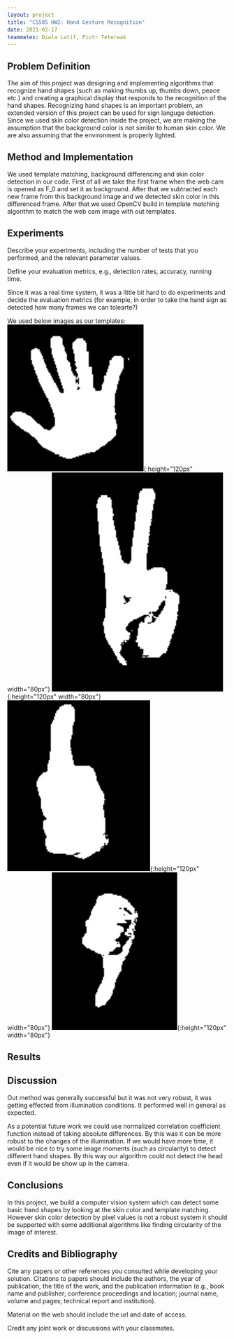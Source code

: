```yaml
---
layout: project
title: "CS585 HW2: Hand Gesture Recognition"
date: 2021-02-17
teammates: Diala Latif, Piotr Teterwak 
---
```


Problem Definition
---------------------

The aim of this project was designing and implementing algorithms that recognize hand shapes (such as making thumbs up, thumbs down, peace etc.) and creating a graphical display that responds to the recognition of the hand shapes. Recognizing hand shapes is an important problem, an extended version of this project can be used for sign languge detection. Since we used skin color detection inside the project, we are making the assumption that the background color is not similar to human skin color. We are also assuming that the environment is properly lighted. 

Method and Implementation
---------------------

We used template matching, background differencing and skin color detection in our code. First of all we take the first frame when the web cam is opened as F_0 and set it as background. After that we subtracted each new frame from this background image and we detected skin color in this differenced frame. After that we used OpenCV build in template matching algorithm to match the web cam image with out templates.   

Experiments
---------------------

Describe your experiments, including the number of tests that you performed, and the relevant parameter values.

Define your evaluation metrics, e.g., detection rates, accuracy, running time.

Since it was a real time system, it was a little bit hard to do experiments and decide the evaluation metrics (for example, in order to take the hand sign as detected how many frames we can tolearte?)

We used below images as our templates:
![Original Image](/pics/hand.jpg "Hand Template"){:height="120px" width="80px"}
![Original Image](/pics/peace.jpg "Peace Template"){:height="120px" width="80px"}
![Original Image](/pics/thumbs_up.jpg "Thumbs_up Template"){:height="120px" width="80px"}
![Original Image](/pics/thumbs_down.jpg "Thumbs_down Template"){:height="120px" width="80px"}

Results
---------------------


Discussion
---------------------

Out method was generally successful but it was not very robust, it was getting effected from illumination conditions. It performed well in general as expected. 

As a potential future work we could use normalized correlation coefficient function instead of taking absolute differences. By this was it can be more robust to the changes of the illumination. If we would have more time, it would be nice to try some image moments (such as circularity) to detect different hand shapes. By this way our algorithm could not detect the head even if it would be show up in the camera. 


Conclusions
---------------------

In this project, we build a computer vision system which can detect some basic hand shapes by looking at the skin color and template matching. However skin color detection by pixel values is not a robust system it should be supperted with some additional algorithms like finding circularity of the image of interest.

Credits and Bibliography
---------------------

Cite any papers or other references you consulted while developing your solution. Citations to papers should include the authors, the year of publication, the title of the work, and the publication information (e.g., book name and publisher; conference proceedings and location; journal name, volume and pages; technical report and institution).

Material on the web should include the url and date of access.

Credit any joint work or discussions with your classmates.
